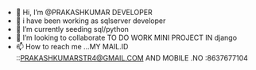 - 👋 Hi, I’m @PRAKASHKUMAR DEVELOPER 
- 👀 i have been working as sqlserver developer 
- 🌱 I’m currently seeding sql/python
- 💞️ I’m looking to collaborate TO DO WORK MINI PROJECT IN django
- 📫 How to reach me ...MY MAIL.ID ::PRAKASHKUMARSTR4@GMAIL.COM AND MOBILE .NO :8637677104

<!---
PRAKASHKUMARDEV/PRAKASHKUMARDEV is a ✨ special ✨ repository because its `README.md` (this file) appears on your GitHub profile.
You can click the Preview link to take a look at your changes.
--->
